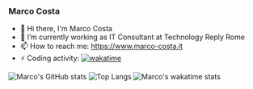 ### Marco Costa
- 👋 Hi there, I'm Marco Costa
- 🔭 I’m currently working as IT Consultant at Technology Reply Rome
- 📫 How to reach me: https://www.marco-costa.it
- ⚡ Coding activity: [![wakatime](https://wakatime.com/badge/user/4d90826d-493d-4766-988f-75cec92f3552.svg)](https://wakatime.com/@4d90826d-493d-4766-988f-75cec92f3552)

![Marco's GitHub stats](https://github-readme-stats.vercel.app/api?username=marcocosta96&count_private=true&show_icons=true&theme=transparent)
![Top Langs](https://github-readme-stats.vercel.app/api/top-langs/?username=marcocosta96&layout=compact&theme=transparent)
![Marco's wakatime stats](https://github-readme-stats.vercel.app/api/wakatime?username=marcocosta&theme=transparent)
